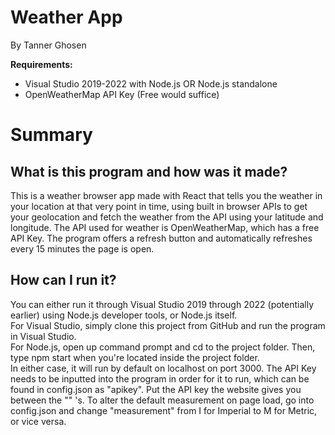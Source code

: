 # Weather App
By Tanner Ghosen

<b>Requirements:</b>
<ul>
<li>Visual Studio 2019-2022 with Node.js OR Node.js standalone</li>
<li>OpenWeatherMap API Key (Free would suffice)</li>
</ul>

# Summary
## What is this program and how was it made?
This is a weather browser app made with React that tells you the weather in your location at that very point in time, using built in browser APIs to get your 
geolocation and fetch the weather from the API using your latitude and longitude. The API used for weather is OpenWeatherMap, which has a free API Key. The program
offers a refresh button and automatically refreshes every 15 minutes the page is open.

## How can I run it?
You can either run it through Visual Studio 2019 through 2022 (potentially earlier) using Node.js developer tools, or Node.js itself.<br>
For Visual Studio, simply clone this project from GitHub and run the program in Visual Studio.<br>
For Node.js, open up command prompt and cd to the project folder. Then, type npm start when you're located inside the project folder.<br>
In either case, it will run by default on localhost on port 3000.
The API Key needs to be inputted into the program in order for it to run, which can be found in config.json as "apikey". Put the API key 
the website gives you between the "" 's.
To alter the default measurement on page load, go into config.json and change "measurement" from I for Imperial to M for Metric, or vice versa.
